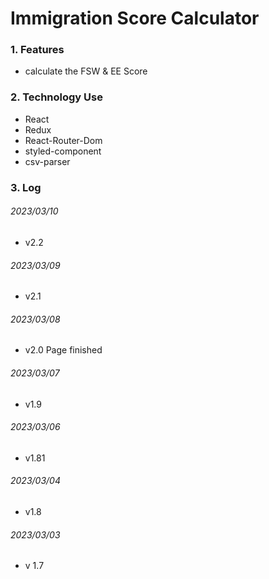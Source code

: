 # Immigration Score Calculator

### 1. Features

- calculate the FSW & EE Score

### 2. Technology Use

- React
- Redux
- React-Router-Dom
- styled-component
- csv-parser

### 3. Log

###### 2023/03/10

- v2.2

###### 2023/03/09

- v2.1

###### 2023/03/08

- v2.0 Page finished

###### 2023/03/07

- v1.9

###### 2023/03/06

- v1.81

###### 2023/03/04

- v1.8

###### 2023/03/03

- v 1.7





